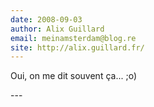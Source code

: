 ```yaml
---
date: 2008-09-03
author: Alix Guillard
email: meinamsterdam@blog.re
site: http://alix.guillard.fr/
---
```


<p>Oui, on me dit souvent ça... ;o)</p>
---